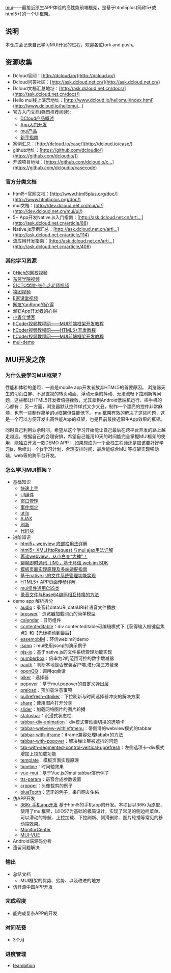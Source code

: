 [mui](http://dev.dcloud.net.cn/mui/)——最接近原生APP体验的高性能前端框架，是基于html5plus(简称5+或html5+)的一个UI框架。
## 说明
本仓库会记录自己学习MUI开发的过程，欢迎各位fork and push。

## 资源收集
- Dcloud官网：[http://dcloud.io/](http://dcloud.io/)
- Dcloud问答社区：[http://ask.dcloud.net.cn/](http://ask.dcloud.net.cn/)
- Dcloud文档汇总地址：[http://ask.dcloud.net.cn/docs/](http://ask.dcloud.net.cn/docs/)
- Hello mui线上演示地址：[http://www.dcloud.io/hellomui/index.html](http://www.dcloud.io/hellomui...)
- 官方入门文档(强烈推荐阅读):
  - [DCloud产品概述](http://ask.dcloud.net.cn/docs/)
  - [App入门开发](http://ask.dcloud.net.cn/docs/#http://ask.dcloud.net.cn/article/89)
  - [mui产品](http://ask.dcloud.net.cn/docs/#http://ask.dcloud.net.cn/article/91)
  - [新手指南](http://dev.dcloud.net.cn/mui/getting-started/)
- 案例汇总：[http://dcloud.io/case/](http://dcloud.io/case/)
- github地址：[https://github.com/dcloudio/](https://github.com/dcloudio/])
- 开源项目地址：[https://github.com/dcloudio/c...](https://github.com/dcloudio/casecode)

### 官方分类文档
- html5+官网文档：[http://www.html5plus.org/doc/](http://www.html5plus.org/doc/)
- mui文档：[http://dev.dcloud.net.cn/mui/ui/](http://dev.dcloud.net.cn/mui/ui/)
- 5+ App开发Native.js入门指南：[http://ask.dcloud.net.cn/arti...](http://ask.dcloud.net.cn/article/88)
- Native.js示例汇总：[http://ask.dcloud.net.cn/arti...](http://ask.dcloud.net.cn/article/114)
- 流应用开发指南：[http://ask.dcloud.net.cn/arti...](http://ask.dcloud.net.cn/article/406)

### 其他学习资源
- [0Hich的网校视频](http://dcloud.apk00.com/)
- [东翌学院视频](http://www.dongyixueyuan.com/)
- [51CTO学院-张伟芝老师视频](http://edu.51cto.com/course/course_id-5086.html)
- [猿团视频](http://edu.yuantuan.com/course/explore/DCloud?fliter%5Btype%5D=all&fliter%5Bprice%5D=all&fliter%5BcurrentLevelId%5D=all&orderBy=latest)
- [E家课堂视频](http://www.ejiakt.com/album/show/231)
- [网友YanRong的心得](http://ask.dcloud.net.cn/article/217)
- [滴石App开发者的心得](http://uikoo9.com/book/chapterDetail/1)
- [小青年博客](http://zhaomenghuan.github.io/)
- [hCoder视频教程网——MUI前端框架开发教程](http://www.hcoder.net/course/info_211.html)
- [hCoder视频教程网——HTML5+开发教程](http://www.hcoder.net/course/info_212.html)
- [hCoder视频教程网——MUI前端框架开发教程](http://www.hcoder.net/course/info_211.html)
- [mui-demo](https://github.com/zhaomenghuan/mui-demo/blob/master/README.md)

## MUI开发之旅
### 为什么要学习MUI框架？
性能和体验的差距，一直是mobile app开发者放弃HTML5的首要原因。 浏览器天生的切页白屏、不忍直视的转页动画、浮动元素的抖动、无法流畅下拉刷新等问题，这些都让HTML5开发者倍感挫败，尤其拿到Android低端机运行，摔手机的心都有； 另一方面，浏览器默认控件样式又少又丑，制作一个漂亮的控件非常麻烦，也有一些制作简单的ui框架但性能低下。
mui框架有效的解决了这些问题，这是一个可以方便开发出高性能App的框架，也是目前最接近原生App效果的框架。

同时自己利用业余时间，希望从这个学习开始能让自己最后在跨平台开发的路上越走越远。根据自己的合理安排，希望自己能用10天的时间能完全掌握MUI框架的使用，能独立开发一款DEMO APP！.如果想成为一个全栈工程师还是应该要好好学习js，后续出一个js学习计划，合理安排时间，最后能结合MUI等框架实现移动端，web等的跨平台开发。

### 怎么学习MUI框架？
- 基础知识
  - [快速上手](http://dev.dcloud.net.cn/mui/getting-started/)
  - [UI组件](http://dev.dcloud.net.cn/mui/ui/)
  - [窗口管理](http://dev.dcloud.net.cn/mui/window/)
  - [事件绑定](http://dev.dcloud.net.cn/mui/event/)
  - [utils](http://dev.dcloud.net.cn/mui/util/)
  - [AJAX](http://dev.dcloud.net.cn/mui/util/)
  - [刷新](http://dev.dcloud.net.cn/mui/ui/)
  - [代码块](http://dev.dcloud.net.cn/mui/ui/)
- 进阶知识 
  - [html5+ webview 底部栏用法详解](https://segmentfault.com/a/1190000005340854)
  - [html5+ XMLHttpRequest 与mui ajax用法详解](https://segmentfault.com/a/1190000005589813)
  - [再谈webview，从小白变“大神”！](https://segmentfault.com/a/1190000005651279)
  - [聊聊即时通讯（IM），基于环信 web im SDK](https://segmentfault.com/a/1190000005729743)
  - [模板页面实现原理及多端适配指南](https://segmentfault.com/a/1190000006077506)
  - [基于native.js的文件系统管理功能实现](https://segmentfault.com/a/1190000006149212)
  - [HTML5+ APP页面传参详解](http://ask.dcloud.net.cn/article/795)
  - [mui组件通用CSS类](http://ask.dcloud.net.cn/article/818)
  - [录音文件与Base64编码相互转换的方法](http://ask.dcloud.net.cn/article/841)
- demo app 解析拆分
  - [audio](https://github.com/zhaomenghuan/mui-demo/blob/master/example/audio/index.html)：录音转dataURI,dataURI转语音文件播放
  - [broswer](https://github.com/zhaomenghuan/mui-demo/blob/master/example/broswer/index.html)：浏览器加载网页的简单模型
  - [calendar](https://rawgit.com/zhaomenghuan/mui-demo/master/example/calendar/index.html)：日历组件
  - [contenteditable](https://rawgit.com/zhaomenghuan/mui-demo/master/example/contenteditable/index.html)：div contenteditable可编辑模式下【获得输入框键盘焦点】和【光标移动到最后】
  - [easemobIM](https://github.com/zhaomenghuan/mui-demo/blob/master/example/easemobIM/index.html)：环信webim的demo
  - [jsonp](https://github.com/zhaomenghuan/mui-demo/blob/master/example/jsonp/index.html)：mui使用jsonp的演示例子
  - [njs-io](https://github.com/zhaomenghuan/mui-demo/blob/master/example/njs-io/index.html)：基于native.js的文件系统管理功能实现
  - [numberbox](https://rawgit.com/zhaomenghuan/mui-demo/master/example/numberbox/index.html)：倍率为2的范围可控的数字增减器
  - [oauth](https://github.com/zhaomenghuan/mui-demo/blob/master/example/oauth/index.html)：判断本地是否安装客户端,进行第三方登录
  - [openQQ](https://github.com/zhaomenghuan/mui-demo/blob/master/example/openQQ/index.html)：调用qq会话
  - [piker](https://rawgit.com/zhaomenghuan/mui-demo/master/example/piker/index.html)：选择器
  - [popover](https://rawgit.com/zhaomenghuan/mui-demo/master/example/popover/index.html)：基于mui.popover的自定义弹出层
  - [preload](https://rawgit.com/zhaomenghuan/mui-demo/master/example/preload/index.html)：预加载注意事项
  - [pullrefresh-dtpiker](https://github.com/zhaomenghuan/mui-demo/blob/master/example/pullrefresh-dtpiker/index.html)：下拉刷新与时间选择器冲突的解决方案
  - [share](https://github.com/zhaomenghuan/mui-demo/blob/master/example/share/index.html)：使用图片打开分享
  - [slider](https://rawgit.com/zhaomenghuan/mui-demo/master/example/slider/index.html)：加载网络图片的图片轮播
  - [statusbar](https://github.com/zhaomenghuan/mui-demo/blob/master/example/statusbar/index.html)：沉浸式状态栏
  - [tabbar-div-animation](https://rawgit.com/zhaomenghuan/mui-demo/master/example/tabbar-div-animation/index.html)：div模式带动画切换的选项卡
  - [tabbar-webview-withleftmenu]()：带侧滑的webview模式的tabbar
  - [tabbar-with-iframe]()：iframe兼容处理tababr的方法
  - [tabbar-with-popover]()：解决弹出层被遮挡的问题
  - [tab-with-segmented-control-vertical-uprefresh]()：左侧选项卡-div模式增加上拉加载功能
  - [template](https://github.com/zhaomenghuan/mui-demo/blob/master/example/tabbar-webview-withleftmenu/main.html)：模板页面实现原理
  - [timeline](https://rawgit.com/zhaomenghuan/mui-demo/master/example/tabbar-with-iframe/tab-webview-main.html)：时间轴效果
  - [vue-mui](https://rawgit.com/zhaomenghuan/mui-demo/master/example/vue-mui/index.html)：基于Vue.js的mui tabbar演示例子
  - [tts-param](https://github.com/zhaomenghuan/mui-demo/blob/master/example/tts-param/index.html)：语音合成参数设置
  - [cropper](https://github.com/zhaomenghuan/mui-demo/blob/master/example/cropper/index.html)：头像裁剪的例子
  - [blueTooth](https://github.com/zhaomenghuan/mui-demo/blob/master/example/blueTooth/index.html)：蓝牙的例子，来自网友佑佑
- 仿APP开发
  - [36Kr 手机app开发](https://gitee.com/gaopengfei/MobileAPP)
  基于html5的手机app的开发。本项目以36Kr为原型，使用了mui框架，以IOS7为基础的极简设计，实现了常见的侧边栏菜单、可以滑动的导航、上拉加载、下拉刷新、侧滑删除、图片轮播等常见的移动端效果。
  - [MonitorCenter](https://gitee.com/zhing/MonitorCenter)
  - [MUI-VUE](https://gitee.com/wuhou123/mui-vue2) 
- Android端源码分析
- 遗留问题解决
### 输出
- 总结文档
  - MUI框架的优势、劣势、以及改进的地方
- 仿开源中国APP开发

### 完成程度
- 能完成复杂APP的开发

### 时间花费
- 3个月

### 进度管理
- [teambition](https://www.teambition.com/project/5b520dc503913b0018f37181/tasks/scrum/5b520dec10fc3500188c13f6)

